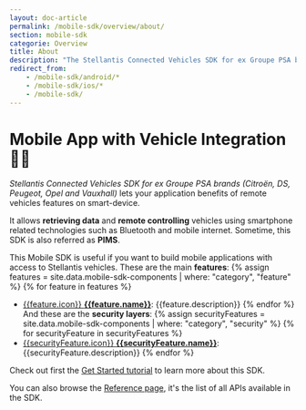 ```yaml
---
layout: doc-article
permalink: /mobile-sdk/overview/about/
section: mobile-sdk
categorie: Overview
title: About
description: "The Stellantis Connected Vehicles SDK for ex Groupe PSA brands (Citroën, DS, Peugeot, Opel and Vauxhall) let your application interacts with vehicles using smartphone related technologies such as bluetooth and mobile internet."
redirect_from:
    - /mobile-sdk/android/*
    - /mobile-sdk/ios/*
    - /mobile-sdk/
---
```


# Mobile App with Vehicle Integration 🚗📱

*Stellantis Connected Vehicles SDK for ex Groupe PSA brands (Citroën, DS, Peugeot, Opel and Vauxhall)* lets your application benefits of remote vehicles features on smart-device.

It allows **retrieving data** and **remote controlling** vehicles using smartphone related technologies such as Bluetooth and mobile internet. Sometime, this SDK is also referred as **PIMS**.

This Mobile SDK is useful if you want to build mobile applications with access to Stellantis vehicles. These are the main **features**:
{% assign features = site.data.mobile-sdk-components | where: "category", "feature" %}
{% for feature in features %}
- [{{feature.icon}} **{{feature.name}}**]({{site.baseurl}}{{feature.tutorial}}#article): {{feature.description}}
{% endfor %}
And these are the **security layers**:
{% assign securityFeatures = site.data.mobile-sdk-components | where: "category", "security" %}
{% for securityFeature in securityFeatures %}
- [{{securityFeature.icon}} **{{securityFeature.name}}**]({{site.baseurl}}{{securityFeature.tutorial}}#article): {{securityFeature.description}}
{% endfor %}


Check out first the [Get Started tutorial]({{site.baseurl}}/mobile-sdk/overview/get-started/#article) to learn more about this SDK. 

You can also browse the [Reference page]({{site.baseurl}}/mobile-sdk/references/list/#article), it's the list of all APIs available in the SDK. 
